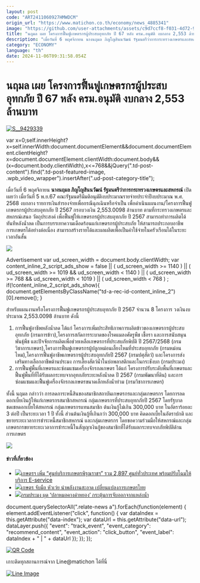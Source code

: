 ```yaml
---
layout: post
code: "ART2411060927HMWDCM"
origin_url: "https://www.matichon.co.th/economy/news_4885341"
image: "https://github.com/user-attachments/assets/c9d7ccf8-f031-4d72-9c5f-dba74fc5e495"
title: "นฤมล เผย โครงการฟื้นฟูเกษตรกรผู้ประสบอุทกภัย ปี 67 หลัง ครม.อนุมัติ งบกลาง 2,553 ล้านบาท"
description: "เมื่อวันที่ 6 พฤศจิกายน นางนฤมล ภิญโญสินนวัฒน์ รัฐมนตรีว่าการกระทรวงเกษตรและสหกรณ์ เปิดเผยว่า เมื่อวันที่ 5 พ.ย.67"
category: "ECONOMY"
language: "th"
date: 2024-11-06T09:31:58.054Z
---
```


# นฤมล เผย โครงการฟื้นฟูเกษตรกรผู้ประสบอุทกภัย ปี 67 หลัง ครม.อนุมัติ งบกลาง 2,553 ล้านบาท

[![](https://www.matichon.co.th/wp-content/uploads/2024/11/S__9429339.jpg "S__9429339")](https://www.matichon.co.th/wp-content/uploads/2024/11/S__9429339.jpg)

var x=0;self.innerHeight?x=self.innerWidth:document.documentElement&&document.documentElement.clientHeight?x=document.documentElement.clientWidth:document.body&&(x=document.body.clientWidth),x<=768&&jQuery(".td-post-content").find(".td-post-featured-image, .wpb\_video\_wrapper").insertAfter(".ud-post-category-title");

เมื่อวันที่ 6 พฤศจิกายน **นางนฤมล ภิญโญสินนวัฒน์ รัฐมนตรีว่าการกระทรวงเกษตรและสหกรณ์** เปิดเผยว่า เมื่อวันที่ 5 พ.ย.67 คณะรัฐมนตรีมีมติอนุมัติงบประมาณรายจ่ายประจำปีงบประมาณ พ.ศ. 2568 งบกลาง รายการเงินสำรองจ่ายเพื่อกรณีฉุกเฉินหรือจำเป็น เพื่อดำเนินแผนงาน/โครงการฟื้นฟูเกษตรกรผู้ประสบอุทกภัย ปี 2567 กรอบวงเงิน 2,553.0098 ล้านบาท ตามที่กระทรวงเกษตรและสหกรณ์เสนอ วัตถุประสงค์ เพื่อฟื้นฟูให้เกษตรกรผู้ประสบอุทกภัย ปี 2567 สามารถทำการผลิตได้ทันทีหลังน้ำลด เป็นการบรรเทาความเดือดร้อนแก่เกษตรกรผู้ประสบภัย ให้สามารถประกอบอาชีพการเกษตรได้อย่างต่อเนื่อง สามารถสร้างรายได้และผลผลิตเพื่อเป็นค่าใช้จ่ายในครัวเรือนได้ในระยะเวลาอันสั้น

![](https://www.matichon.co.th/wp-content/uploads/2024/11/S__9429337.jpg)

Advertisement var ud\_screen\_width = document.body.clientWidth; var content\_inline\_2\_script\_ads\_show = false || ( ud\_screen\_width >= 1140 ) || ( ud\_screen\_width >= 1019 && ud\_screen\_width < 1140 ) || ( ud\_screen\_width >= 768 && ud\_screen\_width < 1019 ) || ( ud\_screen\_width < 768 ) ; if(!content\_inline\_2\_script\_ads\_show){ document.getElementsByClassName("td-a-rec-id-content\_inline\_2")\[0\].remove(); }

สำหรับแผนงานหรือโครงการฟื้นฟูเกษตรกรผู้ประสบอุทกภัย ปี 2567 จำนวน 8 โครงการ วงเงินงบประมาณ 2,553.0098 ล้านบาท ดังนี้

1.  การฟื้นฟูอาชีพหลังน้ำลด ได้แก่ โครงการเพิ่มประสิทธิภาพการผลิตข้าวของเกษตรกรผู้ประสบอุทกภัย (กรมการข้าว),โครงการสกัดการระบาดของโรคแมลงศัตรูพืช เชื้อรา และการสนับสนุนพันธุ์พืช และปัจจัยการผลิตเพื่อช่วยเหลือเกษตรกรที่ประสบภัยพิบัติ ปี 2567/2568 (กรมวิชาการเกษตร),โครงการฟื้นฟูเกษตรกรผู้ปลูกหม่อนเลี้ยงไหมที่ประสบอุทกภัย (กรมหม่อนไหม),โครงการฟื้นฟูอาชีพเกษตรกรผู้ประสบอุทกภัยปี 2567 (กรมปศุสัตว์) และโครงการส่งเสริมทางเลือกอาชีพด้านประมง การเลี้ยงสัตว์น้ำในบ่อพลาสติกและในกระชังบก (กรมประมง)
2.  การฟื้นฟูพื้นที่เกษตรและซ่อมแซมเครื่องจักรกลเกษตร ได้แก่ โครงการปรับระดับพื้นที่เกษตรและฟื้นฟูพื้นที่ที่ได้รับผลกระทบจากอุทกภัยระยะหลังน้ำลด ปี 2567 (กรมพัฒนาที่ดิน) และการซ่อมแซมและฟื้นฟูเครื่องจักรกลเกษตรขนาดเล็กหลังน้ำท่วม (กรมวิชาการเกษตร)

ทั้งนี้ นฤมล กล่าวว่า การลดภาระหนี้สินของสมาชิกสถาบันเกษตรกรและกลุ่มเกษตรกร โดยการลดดอกเบี้ยเงินกู้ให้แก่เกษตรกรสมาชิกสหกรณ์ กลุ่มเกษตรกรที่ประสบอุทกภัยปี 2567 โดยรัฐบาลชดเชยดอกเบี้ยให้สหกรณ์ กลุ่มเกษตรกรแทนสมาชิก ต้นเงินกู้ไม่เกิน 300,000 บาท ในอัตราร้อยละ 3 ต่อปี เป็นระยะเวลา 1 ปี ทั้งนี้ ส่วนต้นเงินกู้ที่เกินกว่า 300,000 บาท คิดดอกเบี้ยในอัตราปกติ และขยายระยะเวลาการชำระหนี้สมาชิกสหกรณ์ และกลุ่มเกษตรกร โดยขอความร่วมมือให้สหกรณ์และกลุ่มเกษตรกรขยายระยะเวลาการชำระหนี้ในสัญญาเงินกู้ของสมาชิกที่ได้รับผลกระทบจากภัยพิบัติด้านการเกษตร

![](https://www.matichon.co.th/wp-content/uploads/2024/11/S__9429340.jpg)

#### ข่าวที่เกี่ยวข้อง

*   [![](https://www.matichon.co.th/wp-content/uploads/2024/11/S__463626251.jpg)เกษตรฯ เพิ่ม “ศูนย์บริการเกษตรพิรุณราชฯ” รวม 2,897 ศูนย์ทั่วประเทศ พร้อมปรับโฉมให้บริการ E-service](https://www.matichon.co.th/economy/news_4882649)
*   [![](https://www.matichon.co.th/wp-content/uploads/2024/11/S__9306126.jpg)เกษตร จับมือ หัวเว่ย นำพลังงานสะอาด เปลี่ยนแปลงการเกษตรไทย](https://www.matichon.co.th/economy/news_4877833)
*   [![](https://www.matichon.co.th/wp-content/uploads/2024/11/174802.jpg)กรมประมง ผุด ‘ปลาหมอคางดำหยอง’ กระตุ้นการจับออกจากแหล่งน้ำ](https://www.matichon.co.th/uncategorized/news_4877317)

document.querySelectorAll(".relate-news a").forEach(function(element) { element.addEventListener("click", function() { var dataIndex = this.getAttribute("data-index"); var dataUrl = this.getAttribute("data-url"); dataLayer.push({ "event": "track\_event", "event\_category": "recommend\_content", "event\_action": "click\_button", "event\_label": dataIndex + " | " + dataUrl }); }); });

[![QR Code](https://www.matichon.co.th/wp-content/uploads/2023/07/wob1371z.jpg)](https://lin.ee/ht0nDxX)

เกาะติดทุกสถานการณ์จาก Line@matichon ได้ที่นี่

[![Line Image](https://www.matichon.co.th/wp-content/uploads/2023/07/th.png)](https://lin.ee/ht0nDxX)